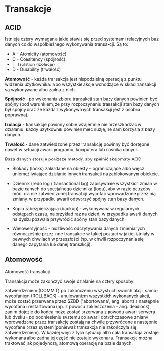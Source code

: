# Transakcje

## ACID

Istnieją cztery wymagania jakie stawia się przed systemami relacyjnych baz danych co do współbieżnego wykonywania transakcji. Są to:

* A - Atomicity (atomowość)
* C - Consitency (spójność)
* I - Isolation (izolacja)
* D - Durability (trwałość)

**Atomowość** - każda transakcja jest niepodzielną operacją z punktu widzenia użytkownika: albo wszystkie akcje wchodzące w skład transakcji są wykonywane albo żadna z nich.

**Spójność** - po wykonaniu zbioru transakcji stan bazy danych powinien być spójny (pod warunkiem, że przy rozpoczynaniu transakcji stan bazy danych był spójny oraz że każda z wykonywanych transakcji jest z osobna poprawna).

**Izolacja** - transakcje powinny sobie wzajemnie nie  przeszkadzać w działaniu. Każdy użytkownik powinien mieć iluzję, że sam korzysta z bazy danych.

**Trwałość** - dane zatwierdzone przez transakcję powinny być dostępne nawet w sytuacji awarii programu, komputera lub nośnika danych.

Baza danych stosuje poniższe metody, aby spełnić aksjomaty ACID:

* Blokady (locks) zakładane na obiekty – ograniczające albo wręcz uniemożliwiające działanie innych transakcji na zablokowanym obiekcie.

* Dziennik (redo log / transactional log) zapisywanie wszystkich zmian w bazie danych do specjalnego dziennika (logu), aby w razie potrzeby móc: dla nie zatwierdzonej transakcji wycofać wprowadzone przez nią zmiany, w przypadku awarii odtworzyć spójny stan bazy danych.

* Kopia zabezpieczająca (backup) - wykonywana w regularnych odstępach czasu, na przykład raz na dzień; w przypadku awarii danych na dysku pozwala przywrócić spójny stan bazy danych.

* Wielowersyjność - możliwość odczytywania danych zmienianych równocześnie przez inne transakcje w takiej postaci w jakiej istniały w pewnych chwilach w przeszłości (np. w chwili rozpoczynania się danego zapytania lub danej transakcji).


## Atomowość

Atomowość transakcji

Transakcja może zakończyć swoje działanie na cztery sposoby:

zatwierdzeniem (COMMIT) po zakończeniu wszystkich swoich akcji,
samo-wycofaniem (ROLLBACK) - anulowaniem wszystkich wykonanych akcji,
może zostać przerwana przez SZBD ("abortowana", ang. abort) a następnie wycofana i  restartowana (np. z powodu zakleszczenia - ang. deadlock),
zanim dojdzie do końca może zostać przerwana z powodu awarii serwera lub dysku - po podniesieniu systemu po awarii dotychczasowe zmiany wprowadzone przez transakcję zostają na chwilę przywrócone a następnie wycofane przez system (ponieważ transakcja nie zakończyła się zatwierdzeniem).
W każdej więc z tych sytuacji albo cała transakcja zostaje wykonana albo żadna jej część nie zostaje wykonana. Transakcję można traktować jak pojedynczą, atomową operację na bazie danych.